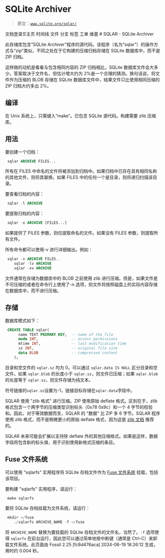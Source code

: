 # SQLite Archiver

> 原文：[`www.sqlite.org/sqlar/`](https://www.sqlite.org/sqlar/)

文档登录☰主页 时间线 文件 分支 标签 工单 维基 # SQLAR - SQLite Archiver

此存储库包含“SQLite Archiver”程序的源代码。该程序（名为“sqlar”）的操作方式与“zip”类似，不同之处在于它构建的压缩归档存储在 SQLite 数据库中，而不是 ZIP 归档。

这样做的动机是看看与包含相同内容的 ZIP 归档相比，SQLite 数据库文件会大多少。答案取决于文件名，但估计增大约为 2%是一个合理的猜测。换句话说，将文件作为压缩的 BLOB 存储在 SQLite 数据库文件中，结果文件只比使用相同压缩的 ZIP 归档大约多出 2%。

## 编译

在 Unix 系统上，只需键入“make”。已包含 SQLite 源代码。构建需要 zlib 压缩库。

## 用法

要创建一个归档：

```sql
 sqlar ARCHIVE FILES... 
```

所有在 FILES 中命名的文件将被添加到归档中。如果归档中已存在具有相同名称的其他文件，则将其替换。如果 FILES 中的任何一个是目录，则将递归扫描该目录。

要查看归档的内容：

```sql
 sqlar -l ARCHIVE 
```

要提取归档的内容：

```sql
 sqlar -x ARCHIVE [FILES...] 
```

如果提供了 FILES 参数，则仅提取命名的文件。如果没有 FILES 参数，则提取所有文件。

所有命令都可以使用-v 进行详细输出。例如：

```sql
 sqlar -v ARCHIVE FILES..
    sqlar -lv ARCHIVE
    sqlar -xv ARCHIVE 
```

文件通常在存储为数据库中的 BLOB 之前使用 zlib 进行压缩。但是，如果文件是不可压缩的或者在命令行上使用了-n 选项，则文件将按照磁盘上的实际内容存储在数据库中，而不进行压缩。

## 存储

数据库模式如下：

```sql
 CREATE TABLE sqlar(
      name TEXT PRIMARY KEY,  -- name of the file
      mode INT,               -- access permissions
      mtime INT,              -- last modification time
      sz INT,                 -- original file size
      data BLOB               -- compressed content
    ); 
```

目录和空文件的 `sqlar.sz` 均为 0。可以通过 `sqlar.data IS NULL` 区分目录和空文件。如果 `sqlar.blob` 的长度小于 `sqlar.sz`，则文件已压缩；如果 `sqlar.blob` 的长度等于 `sqlar.sz`，则文件存储为纯文本。

符号链接的`sqlar.sz`设置为-1，链接目标存储在`sqlar.data`字段中。

SQLAR 使用 "zlib 格式" 进行压缩。ZIP 使用原始 deflate 格式。区别在于，zlib 格式包含一个两字节的压缩类型识别标头（0x78 0x9c）和一个 4 字节的校验和。因此，对于等效数据而言，SQLAR 的 "数据" 比 ZIP 多 6 字节。SQLAR 程序使用 zlib 格式，而不是稍微更小的原始 deflate 格式，因为这是 [zlib 文档](https://www.zlib.net/manual.html) 推荐的。

SQLAR 未来可能会扩展以支持除 deflate 外的其他压缩格式。如果是这样，数据字段将包含新的标头值，用于识别使用新格式压缩的条目。

## Fuse 文件系统

可以使用 "sqlarfs" 实用程序将 SQLite 存档文件作为 [Fuse 文件系统](http://fuse.sourceforge.net) 挂载，包括该项目。

要构建 "sqlarfs" 实用程序，请运行：

```sql
 make sqlarfs 
```

要将 SQLite 存档挂载为文件系统，请运行：

```sql
 mkdir ~/fuse
    ./sqlarfs ARCHIVE_NAME -f ~/fuse 
```

将 `ARCHIVE_NAME` 替换为要挂载的 SQLite 存档文件的文件名，当然了。`-f` 选项使得 `sqlarfs` 在前台运行，因此您可以通过简单地按中断键（通常是 Ctrl-C）来卸载文件系统。此页面由 Fossil 2.25 [fc8d476aca] 2024-06-19 18:26:12 生成，用时约 0.004 秒。
